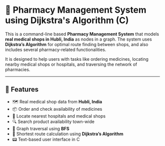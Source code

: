 # 🏥 Pharmacy Management System using Dijkstra's Algorithm (C)

This is a command-line based **Pharmacy Management System** that models **real medical shops in Hubli, India** as nodes in a graph. The system uses **Dijkstra’s Algorithm** for optimal route finding between shops, and also includes several pharmacy-related functionalities.

It is designed to help users with tasks like ordering medicines, locating nearby medical shops or hospitals, and traversing the network of pharmacies.

---

## 📌 Features

- 🗺️ Real medical shop data from **Hubli, India**
- 📦 Order and check availability of medicines
- 📍 Locate nearest hospitals and medical shops
- 🔍 Search product availability town-wide
- 🔄 Graph traversal using **BFS**
- 🧠 Shortest route calculation using **Dijkstra’s Algorithm**
- 📟 Text-based user interface in C




